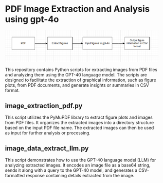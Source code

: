# PDF Image Extraction and Analysis using gpt-4o

![Flow Chart](./Flow_chart_image.png)

This repository contains Python scripts for extracting images from PDF files and analyzing them using the GPT-40 language model. The scripts are designed to facilitate the extraction of graphical information, such as figure plots, from PDF documents, and generate insights or summaries in CSV format.

## image_extraction_pdf.py

This script utilizes the PyMuPDF library to extract figure plots and images from PDF files. It organizes the extracted images into a directory structure based on the input PDF file name. The extracted images can then be used as input for further analysis or processing.

## image_data_extract_llm.py

This script demonstrates how to use the GPT-40 language model (LLM) for analyzing extracted images. It encodes an image file as a base64 string, sends it along with a query to the GPT-40 model, and generates a CSV-formatted response containing details extracted from the image.


